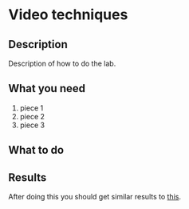 # Video techniques

## Description

Description of how to do the lab.

## What you need

1. piece 1
1. piece 2
1. piece 3

## What to do

## Results

After doing this you should get similar results to [this](\results).

